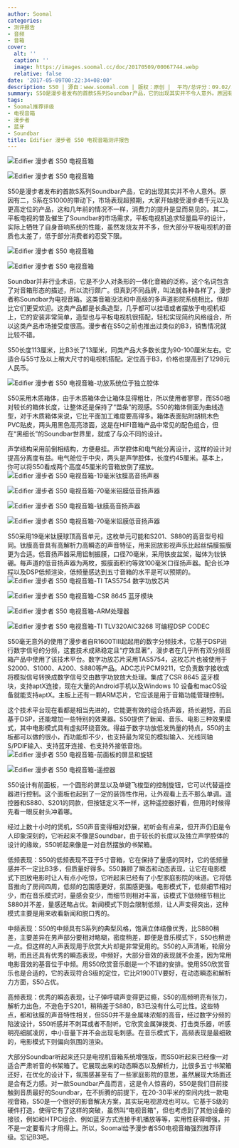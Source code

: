 ```yaml
---
author: Soomal
categories:
- 测评报告
- 音频
- 音箱
cover:
  alt: ''
  caption: ''
  image: https://images.soomal.cc/doc/20170509/00067744.webp
  relative: false
date: '2017-05-09T00:22:34+08:00'
description: S50 | 源自：www.soomal.com | 版权：原创 |  平均/总评分：09.02/388
summary: S50是漫步者发布的首款S系列Soundbar产品，它的出现其实并不令人意外。原因有二，S系在S1000的带动下，市场表现超预期，其二，平板电视的普及催生了Soundbar的市场需求……
tags:
- Soomal推荐评级
- 电视音箱
- 漫步者
- 蓝牙
- Soundbar
title: Edifier 漫步者 S50 电视音箱测评报告
---
```


![Edifier 漫步者 S50 电视音箱](https://images.soomal.cc/doc/20170426/00067617_01.webp)



![Edifier 漫步者 S50 电视音箱](https://images.soomal.cc/doc/20170426/00067618_01.webp)



S50是漫步者发布的首款S系列Soundbar产品，它的出现其实并不令人意外。原因有二，S系在S1000的带动下，市场表现超预期，大家开始接受漫步者千元以及更高定位的产品，这和几年前的情况不一样，消费力的提升是显而易见的。其二，平板电视的普及催生了Soundbar的市场需求，平板电视机追求轻量扁平的设计，实际上牺牲了自身音响系统的性能，虽然发烧友并不多，但大部分平板电视机的音质也太差了，低于部分消费者的忍受下限。



![Edifier 漫步者 S50 电视音箱](https://images.soomal.cc/doc/20170426/00067619_01.webp)



![Edifier 漫步者 S50 电视音箱](https://images.soomal.cc/doc/20170426/00067620_01.webp)



Soundbar并非行业术语，它是不少人对条形的一体化音箱的泛称，这个名词包含了对音箱形态的描述，所以流行颇广。但真到不同品牌，叫法就各种各样了，漫步者称Soundbar为电视音箱。这类音箱没法和中高级的多声道影院系统相比，但却比它们更受欢迎。这类产品都是长条造型，几乎都可以挂墙或者摆放于电视机柜上，它的安装非常简单，造型也与平板电视机很搭配，轻松实现简约风格组合，所以这类产品市场接受度很高。漫步者在S50之前也推出过类似的B3，销售情况就比较不错。

S50长度113厘米，比B3长了13厘米，同类产品大多数长度为90-100厘米左右。它适合与55寸及以上稍大尺寸的电视机搭配。定位高于B3，价格也提高到了1298元人民币。

![Edifier 漫步者 S50 电视音箱-功放系统位于独立腔体](https://images.soomal.cc/doc/20170426/00067634.webp)




S50采用木质箱体，由于木质箱体会让箱体显得粗壮，所以使用者寥寥，而S50相对较长的箱体长度，让整体还是保持了“苗条”的观感。S50的箱体侧面为曲线造型，对于木质箱体来说，它比平面加工难度要高得多。箱体表面贴附胡桃木色PVC贴皮，两头用黑色高亮漆面，这是在HIFI音箱产品中常见的配色组合，但在“黑细长”的Soundbar世界里，就成了与众不同的设计。

声学结构采用前倒相结构，方便悬挂。声学腔体和电气舱分离设计，这样的设计对提高分离度有益。电气舱位于中央，两头是声学腔体，长度约45厘米。基本上，你可以将S50看成两个高度45厘米的音箱放倒了摆放。
![Edifier 漫步者 S50 电视音箱-19毫米钛膜高音扬声器](https://images.soomal.cc/doc/20170426/00067630_01.webp)




![Edifier 漫步者 S50 电视音箱-70毫米铝膜低音扬声器](https://images.soomal.cc/doc/20170426/00067629_01.webp)




![Edifier 漫步者 S50 电视音箱-钛膜高音扬声器](https://images.soomal.cc/doc/20170426/00067640_01.webp)




![Edifier 漫步者 S50 电视音箱-70毫米铝膜低音扬声器](https://images.soomal.cc/doc/20170426/00067641_01.webp)




S50采用19毫米钛膜球顶高音单元，这枚单元可能和S201、S880的高音型号相同。钛膜高音具有高解析力高瞬态的声音特征，用来回放影视声乐比起丝绢膜振膜更为合适。低音扬声器采用铝制振膜，口径70毫米，采用铁皮盆架，磁体为钕铁硼。每声道的低音扬声器为两枚，振膜面积约等效100毫米口径扬声器。配合长冲程以及DSP低频渲染，低频量感达到五寸音箱的水平是可以预期的。
![Edifier 漫步者 S50 电视音箱-TI TAS5754 数字功放芯片](https://images.soomal.cc/doc/20170426/00067639_01.webp)




![Edifier 漫步者 S50 电视音箱-CSR 8645 蓝牙模块](https://images.soomal.cc/doc/20170426/00067636_01.webp)




![Edifier 漫步者 S50 电视音箱-ARM处理器](https://images.soomal.cc/doc/20170426/00067635_01.webp)




![Edifier 漫步者 S50 电视音箱-TI TLV320AIC3268 可编程DSP CODEC](https://images.soomal.cc/doc/20170426/00067638_01.webp)




S50毫无意外的使用了漫步者自R1600TIII起起用的数字分频技术，它基于DSP进行数字信号的分频，这套技术成熟稳定且“疗效显著”，漫步者在几乎所有双分频音箱产品中使用了该技术平台。数字功放芯片采用TAS5754，这枚芯片也被使用于S2000、S1000、A200、S880等产品。ADC芯片PCM9211，它负责数字接收或将模拟信号转换成数字信号交由数字功放放大处理。集成了CSR 8645 蓝牙模块，支持aptX连接，现在大量的Android手机以及Windows 10 设备和macOS设备就能支持aptX。主板上还有一颗ARM芯片，它应该是用于音箱功能管理控制。

这个技术平台现在看都是相当先进的，它能更有效的组合扬声器，扬长避短，而且基于DSP，还能增加一些特别的效果器。S50提供了新闻、音乐、电影三种效果模式，其中电影模式具有虚拟环绕音效。得益于数字功放低发热量的特点，S50的主板都可以做的很小，而功能却不少，也支持最为常见的模拟输入、光线同轴S/PDIF输入、支持蓝牙连接、也支持外接低音炮。
![Edifier 漫步者 S50 电视音箱-前面板的屏显和旋钮](https://images.soomal.cc/doc/20170426/00067621_01.webp)




![Edifier 漫步者 S50 电视音箱-遥控器](https://images.soomal.cc/doc/20170426/00067646_01.webp)




S50设计有前面板，一个圆形的屏显以及单键飞梭型的控制旋钮，它可以代替遥控器进行控制。这个面板也起到了一定的装饰性作用，让外观看上去不那么单调。遥控器和S880、S201的同款，但按钮定义不一样，这种遥控器好看，但用的时候得先看一眼反射头冲着哪。

经过上数十小时的煲机，S50声音变得相对舒展，初听会有点呆，但开声仍旧是令人印象深刻的，它听起来不像是Soundbar，由于较长的长度以及独立声学腔体的设计的缘故，S50听起来像是一对自然摆放的书架箱。

低频表现：S50的低频表现不亚于5寸音箱，它在保持了量感的同时，它的低频量感并不一定比B3多，但质量好得多。S50兼顾了瞬态和动态表现，让它在电影模式下回放电影时让人有点小吃惊，它听起来已经有了小型家庭影院的味道。它将低音推向了房间四周，低频的包围感更好，氛围感更强。电影模式下，低频细节相对少，而在音乐模式时，量感会变少，而细节则相对丰富，该模式下低频细节相比S880并不差，量感还略占优。新闻模式下则会限制低频，让人声变得突出，这种模式主要是用来收看新闻和脱口秀的。

中频表现：S50的中频具有S系列的典型风格，饱满立体结像优秀，比S880稍差，主要差异在男声部分要相对略糊，密度稍差，即便是音乐模式下，S50也稍逊一点。但这样的人声表现用于欣赏大片却是非常受用的。S50的人声清晰，轮廓分明，而且还具有优秀的瞬态表现，中频好，大部分音效的表现就不会差，因为常用电影音效的基音位于中频。用S50欣赏音乐剧是一个不错的安排。使用S50欣赏音乐也是合适的，它的表现符合S级的定位，它比R1900TV要好，在动态瞬态和解析力方面，S50占优。

高频表现：优秀的瞬态表现，让子弹呼啸声变得更过瘾，S50的高频明亮有张力，解析力出色，不逊色于S201，稍稍差于S880，B3已没有什么可比性。这些特点，都和钛膜的声音特性相关，但S50并不是金属味浓郁的高音，经过数字分频的陷波设计，S50听感并不刺耳或者不耐听。它欣赏金属弹拨类、打击类乐器，听感明亮细腻凌厉，中小音量下并不会出现毛刺感。在音乐模式下，高频表现是最细致的，电影模式下则偏向氛围的渲染。

大部分Soundbar听起来还只是电视机音箱系统增强版，而S50听起来已经像一对适合严肃听音的书架箱了。它展现出来的动态瞬态以及解析力，比很多五寸书架箱还好，在优化的设计下，氛围感甚至有了一些家庭影院的意思，虽然展现大场面还是会有乏力感。对一款Soundbar产品而言，这是令人惊喜的，S50是我们目前接触到音质最好的Soundbar，在不折腾的前提下，在20-30平米的空间内找一款电视音箱，S50是一个很好的影音解决方案，其实玩电视游戏也可以。它基于S级的硬件打造，使得它有了这样的突破，虽然叫“电视音箱”，但也考虑到了其他设备的接驳，例如和HTPC组合、例如蓝牙方式连接手机播放等等，实用性获得增强，并不是一定要看片才用得上。所以，Soomal给予漫步者S50电视音箱强烈推荐评级。忘记B3吧。
